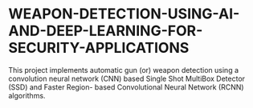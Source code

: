 # WEAPON-DETECTION-USING-AI-AND-DEEP-LEARNING-FOR-SECURITY-APPLICATIONS
This  project implements automatic gun (or) weapon detection using a convolution  neural network (CNN) based Single Shot MultiBox Detector (SSD) and Faster  Region- based Convolutional Neural Network (RCNN) algorithms.
